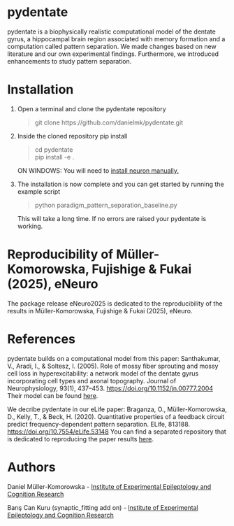 # pydentate

pydentate is a biophysically realistic computational model of the dentate gyrus, a hippocampal brain region associated with memory formation and a computation called pattern separation.  We made changes based on new literature and our own experimental findings. Furthermore, we introduced enhancements to study pattern separation.

# Installation
<ol>
<li><p>Open a terminal and clone the pydentate repository</p><blockquote>git clone https://github.com/danielmk/pydentate.git</blockquote></li>
<li><p>Inside the cloned repository pip install</p><blockquote>cd pydentate<br />pip install -e .</blockquote>ON WINDOWS: You will need to <a href="https://www.neuron.yale.edu/neuron/download">install neuron manually.</a></li>

  <li><p>The installation is now complete and you can get started by running the example script</p><blockquote>python paradigm_pattern_separation_baseline.py</blockquote>This will take a long time. If no errors are raised your pydentate is working.</li>
</ol>

# Reproducibility of Müller-Komorowska, Fujishige & Fukai (2025), eNeuro
The package release eNeuro2025 is dedicated to the reproducibility of the results in Müller-Komorowska, Fujishige & Fukai (2025), eNeuro. 

# References
pydentate builds on a computational model from this paper: Santhakumar, V., Aradi, I., & Soltesz, I. (2005). Role of mossy fiber sprouting and mossy cell loss in hyperexcitability: a network model of the dentate gyrus incorporating cell types and axonal topography. Journal of Neurophysiology, 93(1), 437–453. https://doi.org/10.1152/jn.00777.2004
Their model can be found [here](http://www.opensourcebrain.org/projects/dentate).

We decribe pydentate in our eLife paper: Braganza, O., Müller-Komorowska, D., Kelly, T., & Beck, H. (2020). Quantitative properties of a feedback circuit predict frequency-dependent pattern separation. ELife, 813188. https://doi.org/10.7554/eLife.53148
You can find a separated repository that is dedicated to reproducing the paper results [here](https://github.com/danielmk/pyDentateeLife2020).

# Authors

Daniel Müller-Komorowska - [Institute of Experimental Epileptology and Cognition Research](https://eecr-bonn.de/)

Barış Can Kuru (synaptic_fitting add on) - [Institute of Experimental Epileptology and Cognition Research](https://eecr-bonn.de/)
